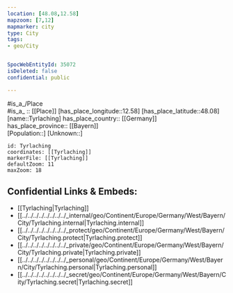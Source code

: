 ```yaml
---
location: [48.08,12.58] 
mapzoom: [7,12] 
mapmarker: city 
type: City
tags:
- geo/City


SpocWebEntityId: 35072
isDeleted: false
confidential: public

---
```

#is_a_/Place  
#is_a_ :: [[Place]] 
[has_place_longitude::12.58] 
[has_place_latitude::48.08] 
[name::Tyrlaching] 
has_place_country:: [[Germany]]  
has_place_province:: [[Bayern]]  
[Population::] 
[Unknown::] 


```leaflet
id: Tyrlaching
coordinates: [[Tyrlaching]] 
markerFile: [[Tyrlaching]] 
defaultZoom: 11 
maxZoom: 18
```


## Confidential Links & Embeds: 
- [[Tyrlaching|Tyrlaching]]  
- [[../../../../../../../../_internal/geo/Continent/Europe/Germany/West/Bayern/City/Tyrlaching.internal|Tyrlaching.internal]] 
- [[../../../../../../../../_protect/geo/Continent/Europe/Germany/West/Bayern/City/Tyrlaching.protect|Tyrlaching.protect]] 
- [[../../../../../../../../_private/geo/Continent/Europe/Germany/West/Bayern/City/Tyrlaching.private|Tyrlaching.private]] 
- [[../../../../../../../../_personal/geo/Continent/Europe/Germany/West/Bayern/City/Tyrlaching.personal|Tyrlaching.personal]] 
- [[../../../../../../../../_secret/geo/Continent/Europe/Germany/West/Bayern/City/Tyrlaching.secret|Tyrlaching.secret]] 
